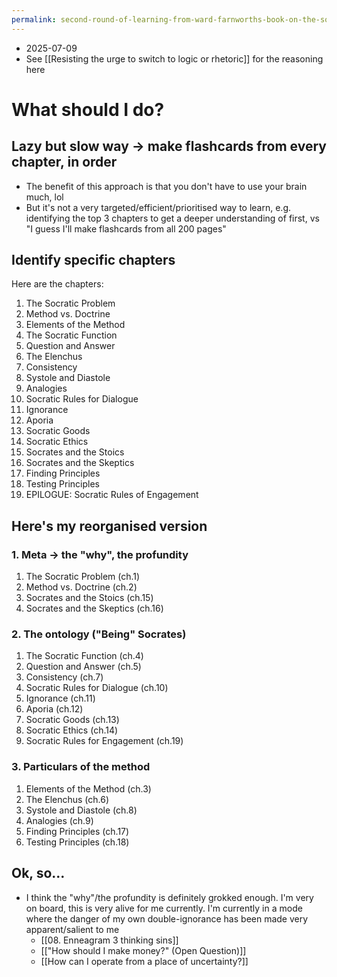 ```yaml
---
permalink: second-round-of-learning-from-ward-farnworths-book-on-the-socratic-method
---
```


- 2025-07-09
- See [[Resisting the urge to switch to logic or rhetoric]] for the reasoning here
# What should I do?
## Lazy but slow way → make flashcards from every chapter, in order
- The benefit of this approach is that you don't have to use your brain much, lol
- But it's not a very targeted/efficient/prioritised way to learn, e.g. identifying the top 3 chapters to get a deeper understanding of first, vs "I guess I'll make flashcards from all 200 pages"
## Identify specific chapters
Here are the chapters:
1. The Socratic Problem
2. Method vs. Doctrine
3. Elements of the Method
4. The Socratic Function
5. Question and Answer
6. The Elenchus
7. Consistency
8. Systole and Diastole
9. Analogies
10. Socratic Rules for Dialogue
11. Ignorance
12. Aporia
13. Socratic Goods
14. Socratic Ethics
15. Socrates and the Stoics
16. Socrates and the Skeptics
17. Finding Principles
18. Testing Principles
19. EPILOGUE: Socratic Rules of Engagement
## Here's my reorganised version
### 1. Meta → the "why", the profundity
1. The Socratic Problem (ch.1)
2. Method vs. Doctrine (ch.2)
3. Socrates and the Stoics (ch.15)
4. Socrates and the Skeptics (ch.16)
### 2. The ontology ("Being" Socrates)
1. The Socratic Function (ch.4)
2. Question and Answer (ch.5)
3. Consistency (ch.7)
4. Socratic Rules for Dialogue (ch.10)
5. Ignorance (ch.11)
6. Aporia (ch.12)
7. Socratic Goods (ch.13)
8. Socratic Ethics (ch.14)
9. Socratic Rules for Engagement (ch.19)
### 3. Particulars of the method
1. Elements of the Method (ch.3)
2. The Elenchus (ch.6)
3. Systole and Diastole (ch.8)
4. Analogies (ch.9)
5. Finding Principles (ch.17)
6. Testing Principles (ch.18)
## Ok, so...
- I think the "why"/the profundity is definitely grokked enough. I'm very on board, this is very alive for me currently. I'm currently in a mode where the danger of my own double-ignorance has been made very apparent/salient to me
	- [[08. Enneagram 3 thinking sins]]
	- [["How should I make money?" (Open Question)]]
	- [[How can I operate from a place of uncertainty?]]